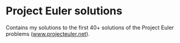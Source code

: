 # Project Euler solutions
Contains my solutions to the first 40+ solutions of the Project Euler problems (www.projecteuler.net).